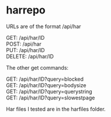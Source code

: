 # harrepo

URLs are of the format /api/har

GET: /api/har/ID <br/>
POST: /api/har <br/>
PUT: /api/har/ID <br/>
DELETE: /api/har/ID <br/>

The other get commands:

GET: /api/har/ID?query=blocked <br/>
GET: /api/har/ID?query=bodysize <br/>
GET: /api/har/ID?query=querystring <br/>
GET: /api/har/ID?query=slowestpage <br/>

Har files I tested are in the harfiles folder.